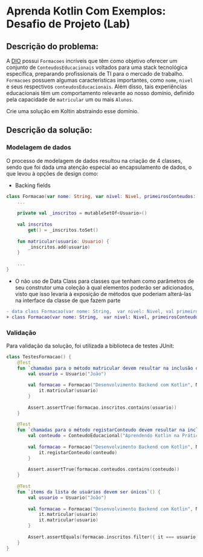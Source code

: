 # Aprenda Kotlin Com Exemplos: Desafio de Projeto (Lab)

##  Descrição do problema:

A [DIO](https://web.dio.me) possui `Formacoes` incríveis que têm como objetivo oferecer um conjunto de `ConteudosEducacionais` voltados para uma stack tecnológica específica, preparando profissionais de TI para o mercado de trabalho. `Formacoes` possuem algumas características importantes, como `nome`, `nivel` e seus respectivos `conteudosEducacionais`. Além disso, tais experiências educacionais têm um comportamento relevante ao nosso domínio, definido pela capacidade de `matricular` um ou mais `Alunos`.

Crie uma solução em Koltin abstraindo esse domínio.

## Descrição da solução:



### Modelagem de dados
O processo de modelagem de dados resultou na criação de 4 classes, sendo que foi dada uma atenção especial ao encapsulamento de dados, o que levou à opções de design como:

* Backing fields
```kotlin
class Formacao(var nome: String, var nivel: Nivel, primeirosConteudos: Set<ConteudoEducacional> = emptySet()) {
    ...
    
    private val _inscritos = mutableSetOf<Usuario>()
        
    val inscritos
	    get() = _inscritos.toSet()
    
	fun matricular(usuario: Usuario) {
	    _inscritos.add(usuario)
	}
	
	...
}
```
* O não uso de Data Class para classes que tenham como parâmetros de seu construtor uma coleção à qual elementos poderão ser adicionados, visto que isso levaria à exposição de métodos que poderiam alterá-las na interface da classe de que fazem parte

```diff
- data class Formacao(var nome: String,  var nivel: Nivel, val primeirosConteudos: MutableSet<ConteudoEducacional> =  emptyMutableSet())
+ class Formacao(var nome: String,  var nivel: Nivel, primeirosConteudos: Set<ConteudoEducacional> = emptySet())
```

### Validação

Para validação da solução, foi utilizada a biblioteca de testes JUnit:
```kotlin
class TestesFormacao() {    
    @Test
    fun `chamadas para o método matricular devem resultar na inclusão de um usuário`() {
        val usuario = Usuario("João")
        
        val formacao = Formacao("Desenvolvimento Backend com Kotlin", Nivel.BASICO).also {
            it.matricular(usuario)
        }
        
        Assert.assertTrue(formacao.inscritos.contains(usuario))
    }
    
    @Test
    fun `chamadas para o método registarConteudo devem resultar na inclusão de um conteúdo`() {
        val conteudo = ConteudoEducacional("Aprendendo Kotlin na Prática em Sua Documentação Oficial")
        
        val formacao = Formacao("Desenvolvimento Backend com Kotlin", Nivel.BASICO).also {
            it.registarConteudo(conteudo)
        }
        
        Assert.assertTrue(formacao.conteudos.contains(conteudo))
    }
    
    @Test
    fun `items da lista de usuários devem ser únicos`() {
        val usuario = Usuario("João")
        
        val formacao = Formacao("Desenvolvimento Backend com Kotlin", Nivel.BASICO).also {
            it.matricular(usuario)
            it.matricular(usuario)
        }
        
        Assert.assertEquals(formacao.inscritos.filter({ it === usuario }).size, 1)
    }
}
```
